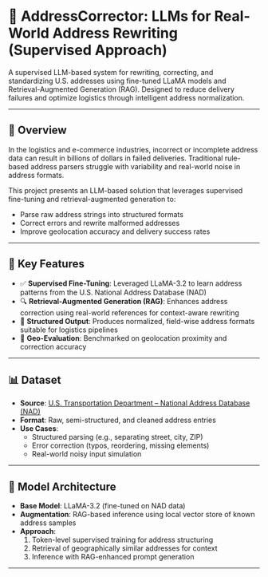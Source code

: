 # 🧠 AddressCorrector: LLMs for Real-World Address Rewriting (Supervised Approach)

A supervised LLM-based system for rewriting, correcting, and standardizing U.S. addresses using fine-tuned LLaMA models and Retrieval-Augmented Generation (RAG). Designed to reduce delivery failures and optimize logistics through intelligent address normalization.

---

## 📌 Overview

In the logistics and e-commerce industries, incorrect or incomplete address data can result in billions of dollars in failed deliveries. Traditional rule-based address parsers struggle with variability and real-world noise in address formats.

This project presents an LLM-based solution that leverages supervised fine-tuning and retrieval-augmented generation to:

- Parse raw address strings into structured formats
- Correct errors and rewrite malformed addresses
- Improve geolocation accuracy and delivery success rates

---

## 🚀 Key Features

- ✅ **Supervised Fine-Tuning**: Leveraged LLaMA-3.2 to learn address patterns from the U.S. National Address Database (NAD)
- 🔍 **Retrieval-Augmented Generation (RAG)**: Enhances address correction using real-world references for context-aware rewriting
- 🧾 **Structured Output**: Produces normalized, field-wise address formats suitable for logistics pipelines
- 📍 **Geo-Evaluation**: Benchmarked on geolocation proximity and correction accuracy

---

## 📊 Dataset

- **Source**: [U.S. Transportation Department – National Address Database (NAD)](https://www.transportation.gov)
- **Format**: Raw, semi-structured, and cleaned address entries
- **Use Cases**:
  - Structured parsing (e.g., separating street, city, ZIP)
  - Error correction (typos, reordering, missing elements)
  - Real-world noisy input simulation

---

## 🧠 Model Architecture

- **Base Model**: LLaMA-3.2 (fine-tuned on NAD data)
- **Augmentation**: RAG-based inference using local vector store of known address samples
- **Approach**:
  1. Token-level supervised training for address structuring
  2. Retrieval of geographically similar addresses for context
  3. Inference with RAG-enhanced prompt generation

---

